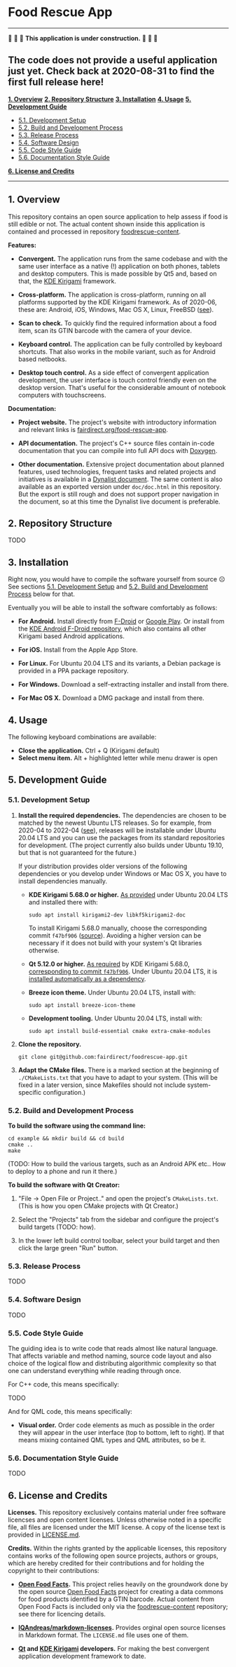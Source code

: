 # Food Rescue App

----
🚧 🚧 🚧 **This application is under construction.** 🚧 🚧 🚧

The code does not provide a useful application just yet. Check back at 2020-08-31 to find the first full release here!
----

**[1. Overview](#1-overview)**
**[2. Repository Structure](#2-repository-structure)**
**[3. Installation](#3-installation)**
**[4. Usage](#4-usage)**
**[5. Development Guide](#5-development-guide)**

  * [5.1. Development Setup](#51-development-setup)
  * [5.2. Build and Development Process](#52-build-and-development-process)
  * [5.3. Release Process](#53-release-process)
  * [5.4. Software Design](#54-software-design)
  * [5.5. Code Style Guide](#55-code-style-guide)
  * [5.6. Documentation Style Guide](#56-documentation-style-guide)

**[6. License and Credits](#6-license-and-credits)**

------


## 1. Overview

This repository contains an open source application to help assess if food is still edible or not. The actual content shown inside this application is contained and processed in repository [foodrescue-content](https://github.com/fairdirect/foodrescue-content).

**Features:**

* **Convergent.** The application runs from the same codebase and with the same user interface as a native (!) application on both phones, tablets and desktop computers. This is made possible by Qt5 and, based on that, the [KDE Kirigami](https://kde.org/products/kirigami/) framework.

* **Cross-platform.** The application is cross-platform, running on all platforms supported by the KDE Kirigami framework. As of 2020-06, these are: Android, iOS, Windows, Mac OS X, Linux, FreeBSD ([see](https://invent.kde.org/frameworks/kirigami/-/blob/master/metainfo.yaml#L5)).

* **Scan to check.** To quickly find the required information about a food item, scan its GTIN barcode with the camera of your device.

* **Keyboard control.** The application can be fully controlled by keyboard shortcuts. That also works in the mobile variant, such as for Android based netbooks.

* **Desktop touch control.** As a side effect of convergent application development, the user interface is touch control friendly even on the desktop version. That's useful for the considerable amount of notebook computers with touchscreens.



**Documentation:**

* **Project website.** The project's website with introductory information and relevant links is [fairdirect.org/food-rescue-app](https://fairdirect.org/food-rescue-app).

* **API documentation.** The project's C++ source files contain in-code documentation that you can compile into full API docs with [Doxygen](https://www.doxygen.nl/).

* **Other documentation.** Extensive project documentation about planned features, used technologies, frequent tasks and related projects and initiatives is available in a [Dynalist document](https://dynalist.io/d/To5BNup9nYdPq7QQ3KlYa-mA). The same content is also available as an exported version under `doc/doc.html` in this repository. But the export is still rough and does not support proper navigation in the document, so at this time the Dynalist live document is preferable.


## 2. Repository Structure

TODO


## 3. Installation

Right now, you would have to compile the software yourself from source ☹️ See sections [5.1. Development Setup](#51-development-setup) and [5.2. Build and Development Process](#52-build-and-development-process) below for that.

Eventually you will be able to install the software comfortably as follows:

* **For Android.** Install directly from [F-Droid](https://f-droid.org/) or [Google Play](https://play.google.com/store/apps). Or install from the [KDE Android F-Droid repository](https://community.kde.org/Android/FDroid), which also contains all other Kirigami based Android applications.

* **For iOS.** Install from the Apple App Store.

* **For Linux.** For Ubuntu 20.04 LTS and its variants, a Debian package is provided in a PPA package repository.

* **For Windows.** Download a self-extracting installer and install from there.

* **For Mac OS X.** Download a DMG package and install from there.


## 4. Usage

The following keyboard combinations are available:

* **Close the application.** Ctrl + Q (Kirigami default)
* **Select menu item.** Alt + highlighted letter while menu drawer is open


## 5. Development Guide

### 5.1. Development Setup

1. **Install the required dependencies.** The dependencies are chosen to be matched by the newest Ubuntu LTS releases. So for example, from 2020-04 to 2022-04 ([see](https://ubuntu.com/about/release-cycle)), releases will be installable under Ubuntu 20.04 LTS and you can use the packages from its standard repositories for development. (The project currently also builds under Ubuntu 19.10, but that is not guaranteed for the future.)

    If your distribution provides older versions of the following dependencies or you develop under Windows or Mac OS X, you have to install dependencies manually.

    * **KDE Kirigami 5.68.0 or higher.** [As provided](https://launchpad.net/ubuntu/focal/amd64/kirigami2-dev) under Ubuntu 20.04 LTS and installed there with:

        ```
        sudo apt install kirigami2-dev libkf5kirigami2-doc
        ```

        To install Kirigami 5.68.0 manually, choose the corresponding commit `f47bf906` ([source](https://invent.kde.org/frameworks/kirigami/-/tags)). Avoiding a higher version can be necessary if it does not build with your system's Qt libraries otherwise.

    * **Qt 5.12.0 or higher.** [As required](https://invent.kde.org/frameworks/kirigami/-/blob/f47bf90/CMakeLists.txt#L8) by KDE Kirigami 5.68.0, [corresponding to commit `f47bf906`](https://invent.kde.org/frameworks/kirigami/-/tags). Under Ubuntu 20.04 LTS, it is [installed automatically as a dependency](https://launchpad.net/ubuntu/focal/amd64/libkf5kirigami2-5/5.68.0-0ubuntu2).

    * **Breeze icon theme.** Under Ubuntu 20.04 LTS, install with:

        ```
        sudo apt install breeze-icon-theme
        ```

    * **Development tooling.** Under Ubuntu 20.04 LTS, install with:

         ```
         sudo apt install build-essential cmake extra-cmake-modules
         ```

2. **Clone the repository.**

    ```
    git clone git@github.com:fairdirect/foodrescue-app.git
    ```

3. **Adapt the CMake files.** There is a marked section at the beginning of `./CMakeLists.txt` that you have to adapt to your system. (This will be fixed in a later version, since Makefiles should not include system-specific configuration.)


### 5.2. Build and Development Process

**To build the software using the command line:**

```
cd example && mkdir build && cd build
cmake ..
make
```

(TODO: How to build the various targets, such as an Android APK etc.. How to deploy to a phone and run it there.)

**To build the software with Qt Creator:**

1. "File → Open File or Project.." and open the project's `CMakeLists.txt`. (This is how you open CMake projects with Qt Creator.)

2. Select the "Projects" tab from the sidebar and configure the project's build targets (TODO: how).

3. In the lower left build control toolbar, select your build target and then click the large green "Run" button.


### 5.3. Release Process

TODO


### 5.4. Software Design

TODO


### 5.5. Code Style Guide

The guiding idea is to write code that reads almost like natural language. That affects variable and method naming, source code layout and also choice of the logical flow and distributing algorithmic complexity so that one can understand everything while reading through once.

For C++ code, this means specifically:

TODO

And for QML code, this means specifically:

* **Visual order.** Order code elements as much as possible in the order they will appear in the user interface (top to bottom, left to right). If that means mixing contained QML types and QML attributes, so be it.


### 5.6. Documentation Style Guide

TODO


## 6. License and Credits

**Licenses.** This repository exclusively contains material under free software licencses and open content licenses. Unless otherwise noted in a specific file, all files are licensed under the MIT license. A copy of the license text is provided in [LICENSE.md](https://github.com/fairdirect/foodrescue-app/blob/master/LICENSE.md).


**Credits.** Within the rights granted by the applicable licenses, this repository contains works of the following open source projects, authors or groups, which are hereby credited for their contributions and for holding the copyright to their contributions:

* **[Open Food Facts](https://openfoodfacts.org/).** This project relies heavily on the groundwork done by the open source [Open Food Facts](https://openfoodfacts.org/) project for creating a data commons for food products identified by a GTIN barcode. Actual content from Open Food Facts is included only via the [foodrescue-content](https://github.com/fairdirect/foodrescue-content) repository; see there for licencing details.

* **[IQAndreas/markdown-licenses](https://github.com/IQAndreas/markdown-licenses).** Provides orginal open source licenses in Markdown format. The `LICENSE.md` file uses one of them.

* **[Qt](https://qt.io/) and [KDE Kirigami](https://kde.org/products/kirigami/) developers.** For making the best convergent application development framework to date.
